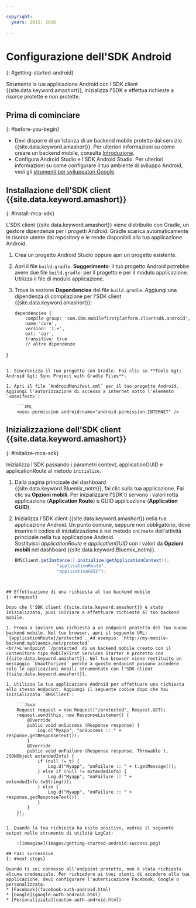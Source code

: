 ```yaml
---

copyright:
  years: 2015, 2016
  
---
```


# Configurazione dell'SDK Android
{: #getting-started-android}

Strumenta la tua applicazione Android con l'SDK client {{site.data.keyword.amashort}}, inizializza l'SDK e effettua richieste a risorse protette e non protette.

## Prima di cominciare
{: #before-you-begin}
* Devi disporre di un'istanza di un backend mobile protetto dal servizio {{site.data.keyword.amashort}}. Per ulteriori informazioni su come creare un backend mobile, consulta [Introduzione](getting-started.html).
* Configura Android Studio e l'SDK Android Studio. Per ulteriori informazioni su come configurare il tuo ambiente di sviluppo Android, vedi gli [strumenti per sviluppatori Google](http://developer.android.com/sdk/index.html).


## Installazione dell'SDK client {{site.data.keyword.amashort}}
{: #install-mca-sdk}

L'SDK client {{site.data.keyword.amashort}} viene distribuito con Gradle, un gestore dipendenze per i progetti Android. Gradle scarica automaticamente le risorse utente dai repository e le rende disponibili alla tua applicazione Android.

1. Crea un progetto Android Studio oppure apri un progetto esistente.

1. Apri il file `build.gradle`.
**Suggerimento**: il tuo progetto Android potrebbe avere due file `build.gradle`: per il progetto e per il modulo applicazione. Utilizza il file di modulo applicazione.

1. Trova la sezione **Dependencies** del file `build.gradle`.  Aggiungi una dipendenza di compilazione per l'SDK client {{site.data.keyword.amashort}}:

	```Gradle
	dependencies {
		compile group: 'com.ibm.mobilefirstplatform.clientsdk.android',    
        name:'core',
        version: '1.+',
        ext: 'aar',
        transitive: true
    	// altre dipendenze  
}
```

1. Sincronizza il tuo progetto con Gradle. Fai clic su **Tools &gt; Android &gt; Sync Project with Gradle Files**.

1. Apri il file `AndroidManifest.xml` per il tuo progetto Android. Aggiungi l'autorizzazione di accesso a internet sotto l'elemento `<manifest>`:

	```XML
	<uses-permission android:name="android.permission.INTERNET" />
```

## Inizializzazione dell'SDK client {{site.data.keyword.amashort}}
{: #initalize-mca-sdk}

Inizializza l'SDK passando i parametri context, applicationGUID e applicationRoute al metodo `initialize`.


1. Dalla pagina principale del dashboard {{site.data.keyword.Bluemix_notm}}, fai clic sulla tua applicazione. Fai clic su **Opzioni mobili**. Per inizializzare l'SDK ti servono i valori rotta applicazione (**Application Route**) e GUID applicazione (**Application GUID**).

2. Inizializza l'SDK client {{site.data.keyword.amashort}} nella tua applicazione Android. Un punto comune, seppure non obbligatorio, dove inserire il codice di inizializzazione è nel metodo `onCreate` dell'attività principale nella tua applicazione Android.
<br/>Sostituisci *applicationRoute* e *applicationGUID* con i valori da **Opzioni mobili** nel dashboard {{site.data.keyword.Bluemix_notm}}.

	```Java
	BMSClient.getInstance().initialize(getApplicationContext(),
					"applicationRoute",
					"applicationGUID");
```


## Effettuazione di una richiesta al tuo backend mobile
{: #request}

Dopo che l'SDK client {{site.data.keyword.amashort}} è stato inizializzato, puoi iniziare a effettuare richieste al tuo backend mobile.

1. Prova a inviare una richiesta a un endpoint protetto del tuo nuovo backend mobile. Nel tuo browser, apri il seguente URL: `{applicationRoute}/protected`. Ad esempio: `http://my-mobile-backend.mybluemix.net/protected`
<br/>L'endpoint `/protected` di un backend mobile creato con il contenitore tipo MobileFirst Services Starter è protetto con {{site.data.keyword.amashort}}. Nel tuo browser viene restituito un messaggio `Unauthorized` perché a questo endpoint possono accedere solo le applicazioni mobili strumentate con l'SDK client {{site.data.keyword.amashort}}.

1. Utilizza la tua applicazione Android per effettuare una richiesta allo stesso endpoint. Aggiungi il seguente codice dopo che hai inizializzato `BMSClient`:

	```Java
	Request request = new Request("/protected", Request.GET);
	request.send(this, new ResponseListener() {
		@Override
		public void onSuccess (Response response) {
			Log.d("Myapp", "onSuccess :: " + response.getResponseText());
		}
		@Override
		public void onFailure (Response response, Throwable t, JSONObject extendedInfo) {
			if (null != t) {
				Log.d("Myapp", "onFailure :: " + t.getMessage());
			} else if (null != extendedInfo) {
				Log.d("Myapp", "onFailure :: " + extendedInfo.toString());
			} else {
				Log.d("Myapp", "onFailure :: " + response.getResponseText());
			}
		}
	});
	```

1. Quando la tua richiesta ha esito positivo, vedrai il seguente output nello strumento di utilità LogCat:

	![immagine](images/getting-started-android-success.png)

## Fasi successive
{: #next-steps}

Quando ti sei connesso all'endpoint protetto, non è stata richiesta alcuna credenziale. Per richiedere ai tuoi utenti di accedere alla tua applicazione, devi configurare l'autenticazione Facebook, Google o personalizzata.
* [Facebook](facebook-auth-android.html)
* [Google](google-auth-android.html)
* [Personalizzata](custom-auth-android.html)
